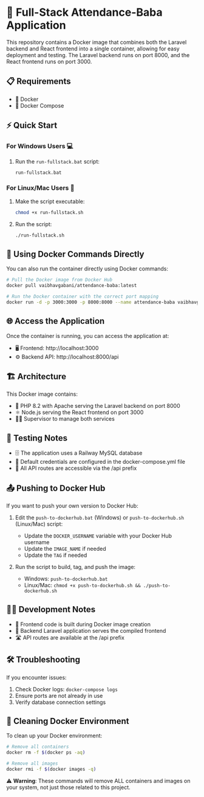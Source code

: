 # 🚀 Full-Stack Attendance-Baba Application

This repository contains a Docker image that combines both the Laravel backend and React frontend into a single container, allowing for easy deployment and testing. The Laravel backend runs on port 8000, and the React frontend runs on port 3000.

## 📋 Requirements

- 🐳 Docker
- 🐙 Docker Compose

## ⚡ Quick Start

### For Windows Users 💻

1. Run the `run-fullstack.bat` script:
   ```
   run-fullstack.bat
   ```

### For Linux/Mac Users 🍎

1. Make the script executable:
   ```bash
   chmod +x run-fullstack.sh
   ```

2. Run the script:
   ```bash
   ./run-fullstack.sh
   ```

## 🐋 Using Docker Commands Directly

You can also run the container directly using Docker commands:

```bash
# Pull the Docker image from Docker Hub
docker pull vaibhavgabani/attendance-baba:latest

# Run the Docker container with the correct port mapping
docker run -d -p 3000:3000 -p 8000:8000 --name attendance-baba vaibhavgabani/attendance-baba:latest
```

## 🌐 Access the Application

Once the container is running, you can access the application at:
- 🖥️ Frontend: http://localhost:3000
- ⚙️ Backend API: http://localhost:8000/api

## 🏗️ Architecture

This Docker image contains:
- 🐘 PHP 8.2 with Apache serving the Laravel backend on port 8000
- ⚛️ Node.js serving the React frontend on port 3000
- 👨‍💼 Supervisor to manage both services

## 🧪 Testing Notes

- 🗄️ The application uses a Railway MySQL database
- 🔐 Default credentials are configured in the docker-compose.yml file
- 🔌 All API routes are accessible via the /api prefix

## 📤 Pushing to Docker Hub

If you want to push your own version to Docker Hub:

1. Edit the `push-to-dockerhub.bat` (Windows) or `push-to-dockerhub.sh` (Linux/Mac) script:
   - Update the `DOCKER_USERNAME` variable with your Docker Hub username
   - Update the `IMAGE_NAME` if needed
   - Update the `TAG` if needed

2. Run the script to build, tag, and push the image:
   - Windows: `push-to-dockerhub.bat`
   - Linux/Mac: `chmod +x push-to-dockerhub.sh && ./push-to-dockerhub.sh`

## 👨‍💻 Development Notes

- 🔨 Frontend code is built during Docker image creation
- 🔄 Backend Laravel application serves the compiled frontend
- 🛣️ API routes are available at the /api prefix

## 🛠️ Troubleshooting

If you encounter issues:
1. Check Docker logs: `docker-compose logs`
2. Ensure ports are not already in use
3. Verify database connection settings

## 🧹 Cleaning Docker Environment

To clean up your Docker environment:

```bash
# Remove all containers
docker rm -f $(docker ps -aq)

# Remove all images
docker rmi -f $(docker images -q)
```

⚠️ **Warning**: These commands will remove ALL containers and images on your system, not just those related to this project.
